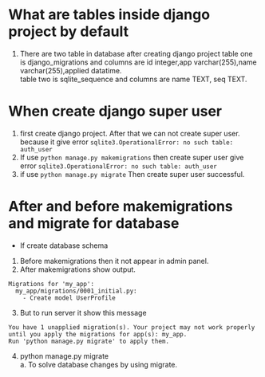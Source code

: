 # What are tables inside django project by default 
1. There are two table in database after creating django project
table one is django_migrations and columns are id integer,app varchar(255),name varchar(255),applied datatime.  
table two is sqlite_sequence and columns are name TEXT, seq TEXT.  

# When create django super user 
1. first create django project. After that we can not create super user. because it give error `sqlite3.OperationalError: no such table: auth_user`  
2. If use `python manage.py makemigrations` then create super user give error `sqlite3.OperationalError: no such table: auth_user`   
3. if use `python manage.py migrate` Then create super user successful.  

# After and before makemigrations and migrate for database  
* If create database schema 
1. Before makemigrations then it not appear in admin panel. 
2. After  makemigrations show output.    
``` 
Migrations for 'my_app':
  my_app/migrations/0001_initial.py:
    - Create model UserProfile

```  
3. But to run server it show this message  
``` 
You have 1 unapplied migration(s). Your project may not work properly until you apply the migrations for app(s): my_app.
Run 'python manage.py migrate' to apply them.
``` 
4. python manage.py migrate  
    a. To solve database changes by using migrate.  
    
